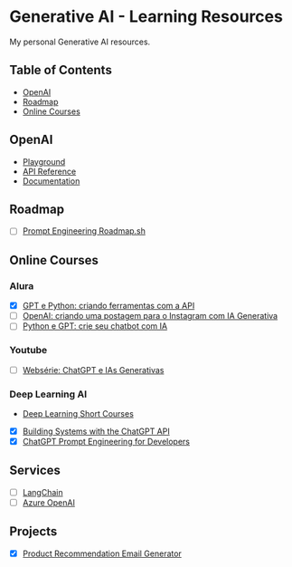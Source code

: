 # Generative AI - Learning Resources

My personal Generative AI resources.

## Table of Contents

- [OpenAI](#openai)
- [Roadmap](#roadmap)
- [Online Courses](#online-courses)

## OpenAI

- [Playground](https://platform.openai.com/playground?mode=chat&model=gpt-3.5-turbo)
- [API Reference](https://platform.openai.com/docs/api-reference/introduction)
- [Documentation](https://platform.openai.com/docs/introduction)

## Roadmap

- [ ] [Prompt Engineering Roadmap.sh](https://roadmap.sh/prompt-engineering)

## Online Courses

### Alura

- [x] [GPT e Python: criando ferramentas com a API](https://cursos.alura.com.br/course/gpt-python-criando-ferramentas-api)
- [ ] [OpenAI: criando uma postagem para o Instagram com IA Generativa](https://cursos.alura.com.br/course/openai-criando-postagem-instagram-ia-generativa)
- [ ] [Python e GPT: crie seu chatbot com IA](https://cursos.alura.com.br/course/python-gpt-crie-chatbot-ia)

### Youtube

- [ ] [Websérie: ChatGPT e IAs Generativas](https://www.youtube.com/playlist?list=PLh2Y_pKOa4Ud316ih975nbh3YbF5R4uZP)

### Deep Learning AI

- [Deep Learning Short Courses](https://www.deeplearning.ai/short-courses/)

- [x] [Building Systems with the ChatGPT API](https://learn.deeplearning.ai/chatgpt-building-system/lesson/1/introduction)
- [x] [ChatGPT Prompt Engineering for Developers](https://learn.deeplearning.ai/chatgpt-prompt-eng/lesson/1/introduction)

## Services
- [ ] [LangChain](https://python.langchain.com/docs/get_started/introduction)
- [ ] [Azure OpenAI](https://learn.microsoft.com/pt-br/azure/?product=popular)

## Projects

- [x] [Product Recommendation Email Generator](https://github.com/helioLJ/gpt-and-python/blob/main/product_recommendation_email_generator.py)
